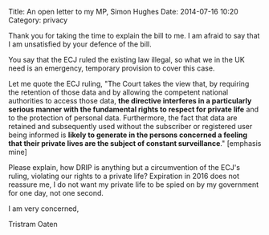 Title: An open letter to my MP, Simon Hughes
Date: 2014-07-16 10:20
Category: privacy

Thank you for taking the time to explain the bill to me. I am afraid to say that I am unsatisfied by your defence of the bill.

You say that the ECJ ruled the existing law illegal, so what we in the UK need is an emergency, temporary provision to cover this case.

Let me quote the ECJ ruling, 
"The Court takes the view that, by requiring the retention of those data and by allowing the competent national authorities to access those data, **the directive interferes in a particularly serious manner with the fundamental rights to respect for private life** and to the protection of personal data. Furthermore, the fact that data are retained and subsequently used without the subscriber or registered user being informed is **likely to generate in the persons concerned a feeling that their private lives are the subject of constant surveillance**." [emphasis mine]

Please explain, how DRIP is anything but a circumvention of the ECJ's ruling, violating our rights to a private life?
Expiration in 2016 does not reassure me, I do not want my private life to be spied on by my government for one day, not one second.

I am very concerned,

Tristram Oaten